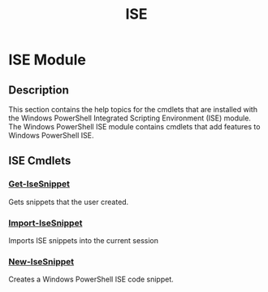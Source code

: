 ﻿---
ms.date:  06/09/2017
schema:  2.0.0
locale:  en-us
keywords:  powershell,cmdlet
Help Version:  3.0.0.2
Download Help Link:  http://go.microsoft.com/fwlink/?LinkID=238789
Module Guid:  bae93d8e-782c-4a23-b87f-8699bfc17ee0
title:  ISE
Module Name:  ISE
---
# ISE Module

## Description

This section contains the help topics for the cmdlets that are installed with the Windows PowerShell Integrated Scripting Environment (ISE) module.
The Windows PowerShell ISE module contains cmdlets that add features to Windows PowerShell ISE.

## ISE Cmdlets

### [Get-IseSnippet](Get-IseSnippet.md)
Gets snippets that the user created.

### [Import-IseSnippet](Import-IseSnippet.md)
Imports ISE snippets into the current session

### [New-IseSnippet](New-IseSnippet.md)
Creates a Windows PowerShell ISE code snippet.